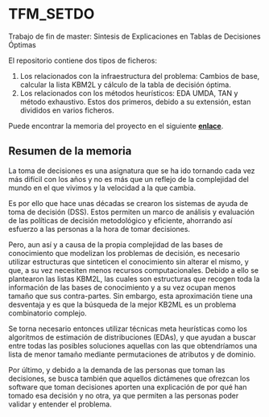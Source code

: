 # TFM_SETDO
Trabajo de fin de master: Sintesis de Explicaciones en Tablas de Decisiones Óptimas

El repositorio contiene dos tipos de ficheros:

1. Los relacionados con la infraestructura del problema: Cambios de base, calcular la lista KBM2L y cálculo de la tabla de decisión óptima.
2. Los relacionados con los métodos heurísticos: EDA UMDA, TAN y método exhaustivo. Estos dos primeros, debido a su extensión, estan divididos en varios ficheros.

Puede encontrar la memoria del proyecto en el siguiente **[enlace](https://oa.upm.es/75298/)**.

## Resumen de la memoria

La toma de decisiones es una asignatura que se ha ido tornando cada vez más difícil con los años y no es más que un reflejo de la complejidad del mundo en el que vivimos y la velocidad a la que cambia.

Es por ello que hace unas décadas se crearon los sistemas de ayuda de toma de decisión (DSS). Estos permiten un marco de análisis y evaluación de las políticas de decisión metodológico y eficiente, ahorrando así esfuerzo a las personas a la hora de tomar decisiones.

Pero, aun así y a causa de la propia complejidad de las bases de conocimiento que modelizan los problemas de decisión, es necesario utilizar estructuras que sinteticen el conocimiento sin alterar el mismo, y que, a su vez necesiten menos recursos computacionales. Debido a ello se plantearon las listas KBM2L, las cuales son estructuras que recogen toda la información de las bases de conocimiento y a su vez ocupan menos tamaño que sus contra-partes. Sin embargo, esta aproximación tiene una desventaja y es que la búsqueda de la mejor KB2ML es un problema combinatorio complejo.

Se torna necesario entonces utilizar técnicas meta heurísticas como los algoritmos de estimación de distribuciones (EDAs), y que ayudan a buscar entre todas las posibles soluciones aquellas con las que obtendríamos una lista de menor tamaño mediante permutaciones de atributos y de dominio.

Por último, y debido a la demanda de las personas que toman las decisiones, se busca también que aquellos dictámenes que ofrezcan los software que toman decisiones aporten una explicación de por qué han tomado esa decisión y no otra, ya que permiten a las personas poder validar y entender el problema.

